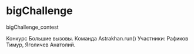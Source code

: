 # bigChallenge
bigChallenge_contest

Конкурс Большие вызовы.
Команда Astrakhan.run()
Участники: Рафиков Тимур, Яголичев Анатолий.
